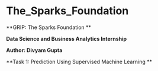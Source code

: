 # The_Sparks_Foundation
**GRIP: The Sparks Foundation
**


**Data Science and Business Analytics Internship**



**Author: Divyam Gupta**



**Task 1: Prediction Using Supervised Machine Learning
**
